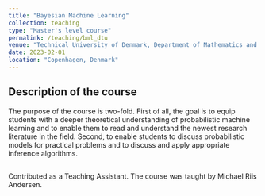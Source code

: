 ```yaml
---
title: "Bayesian Machine Learning"
collection: teaching
type: "Master's level course"
permalink: /teaching/bml_dtu
venue: "Technical University of Denmark, Department of Mathematics and Computer Science"
date: 2023-02-01
location: "Copenhagen, Denmark"
---
```


## Description of the course
The purpose of the course is two-fold. First of all, the goal is to equip students with a deeper theoretical understanding of probabilistic machine learning and to enable them to read and understand the newest research literature in the field. Second, to enable students to discuss probabilistic models for practical problems and to discuss and apply appropriate inference algorithms.

## 
Contributed as a Teaching Assistant. The course was taught by Michael Riis Andersen.